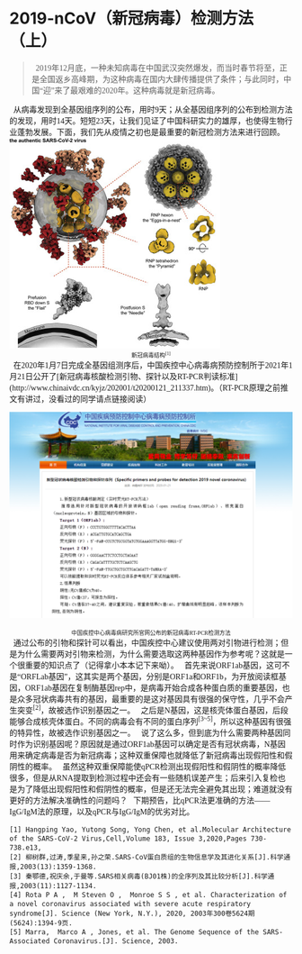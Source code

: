 # 2019-nCoV（新冠病毒）检测方法（上）
<font face="黑体">

> &nbsp; 2019年12月底，一种未知病毒在中国武汉突然爆发，而当时春节将至，正是全国返乡高峰期，为这种病毒在国内大肆传播提供了条件；与此同时，中国“迎”来了最艰难的2020年。这种病毒就是新冠病毒。

<font face="黑体">
&nbsp; 从病毒发现到全基因组序列的公布，用时9天；从全基因组序列的公布到检测方法的发现，用时14天。短短23天，让我们见证了中国科研实力的雄厚，也使得生物行业蓬勃发展。下面，我们先从疫情之初也是最重要的新冠检测方法来进行回顾。

<img src="SARS-CoV-2.jpg" alt="SARS-CoV-2"  />

<font face="黑体">
 <font size=1 ><div align="center">新冠病毒结构<sup>[1]</sup></div></font>

<font face="黑体">
&nbsp; 在2020年1月7日完成全基因组测序后，中国疾控中心病毒病预防控制所于2021年1月21日公开了[新冠病毒核酸检测引物、探针以及RT-PCR判读标准](http://www.chinaivdc.cn/kyjz/202001/t20200121_211337.htm)。（RT-PCR原理之前推文有讲过，没看过的同学请点链接阅读）

![image-20210422142447249](image-20210422142447249.png) 

<font face="黑体">
 <font size=1 ><div align="center">中国疾控中心病毒病研究所官网公布的新冠病毒RT-PCR检测方法</div></font>
<font face="黑体">
&nbsp; 通过公布的引物和探针可以看出，中国疾控中心建议使用两对引物进行检测；但是为什么需要两对引物来检测，为什么需要选取这两种基因作为参考呢？这就是一个很重要的知识点了（记得拿小本本记下来呦）。
<font face="黑体">
&nbsp; 首先来说ORF1ab基因，这可不是“ORFLab基因”，这其实是两个基因，分别是ORF1a和ORF1b，为开放阅读框基因，ORF1ab基因在复制酶基因rep中，是病毒开始合成各种蛋白质的重要基因，也是众多冠状病毒共有的基因，最重要的是这对基因具有很强的保守性，几乎不会产生突变<sup>[2]</sup>，故被选作识别基因之一。
<font face="黑体">
&nbsp; 之后是N基因，这是核壳体蛋白基因，后段能够合成核壳体蛋白。不同的病毒会有不同的蛋白序列<sup>[3~5]</sup>，所以这种基因有很强的特异性，故被选作识别基因之一。
<font face="黑体">
&nbsp; 说了这么多，但到底为什么需要两种基因同时作为识别基因呢？原因就是通过ORF1ab基因可以确定是否有冠状病毒，N基因用来确定病毒是否为新冠病毒；这种双重保障也就降低了新冠病毒出现假阳性和假阴性的概率。
<font face="黑体">
&nbsp; 虽然这种双重保障能使qPCR检测出现假阳性和假阴性的概率降低很多，但是从RNA提取到检测过程中还会有一些随机误差产生；后来引入复检也是为了降低出现假阳性和假阴性的概率，但是还无法完全避免其出现；难道就没有更好的方法解决准确性的问题吗？
<font face="黑体">
&nbsp; 下期预告，比qPCR法更准确的方法——IgG/IgM法的原理，以及qPCR与IgG/IgM的优劣对比。



```
[1] Hangping Yao, Yutong Song, Yong Chen, et al.Molecular Architecture of the SARS-CoV-2 Virus,Cell,Volume 183, Issue 3,2020,Pages 730-738.e13,
[2] 柳树群,过涛,季星来,孙之荣.SARS-CoV蛋白质组的生物信息学及其进化关系[J].科学通报,2003(13):1359-1368.
[3] 秦鄂德,祝庆余,于曼等.SARS相关病毒(BJ01株)的全序列及其比较分析[J].科学通报,2003(11):1127-1134.
[4] Rota P A ,  M Steven O ,  Monroe S S , et al. Characterization of a novel coronavirus associated with severe acute respiratory syndrome[J]. Science (New York, N.Y.), 2020, 2003年300卷5624期(5624):1394-9页.
[5] Marra,  Marco A , Jones, et al. The Genome Sequence of the SARS-Associated Coronavirus.[J]. Science, 2003.

```



